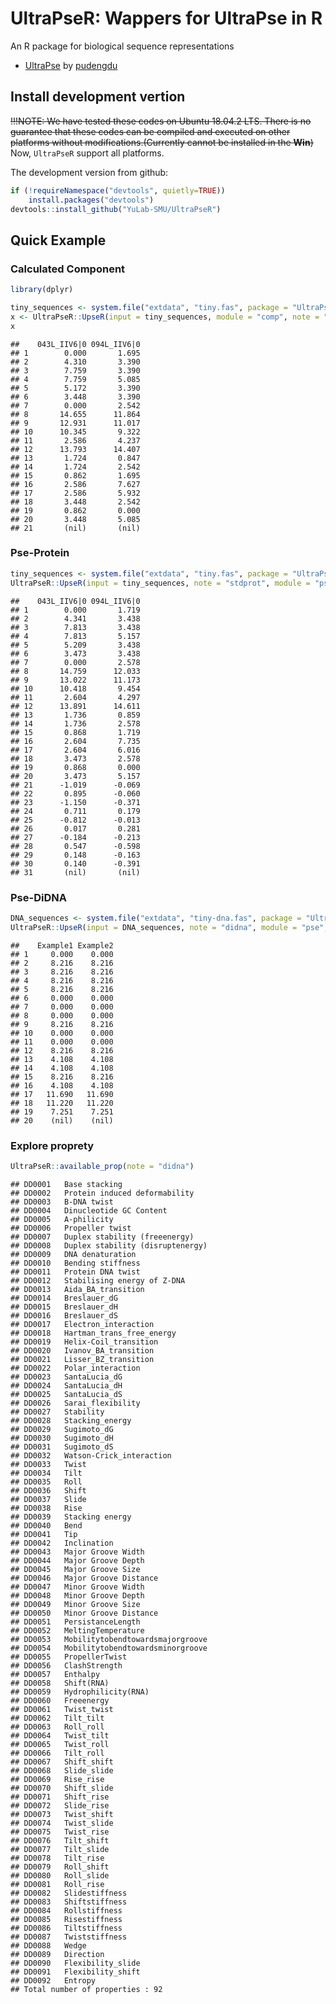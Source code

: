<!-- README.md is generated from README.Rmd. Please edit that file -->

# UltraPseR: Wappers for UltraPse in R

An R package for biological sequence representations

-   [UltraPse](https://github.com/pufengdu/UltraPse) by
    [pudengdu](https://github.com/pufengdu)

## Install development vertion

~~!!!NOTE: We have tested these codes on Ubuntu 18.04.2 LTS. There is no
guarantee that these codes can be compiled and executed on other
platforms without modifications.(Currently cannot be installed in the
**Win**)~~ Now, `UltraPseR` support all platforms.

The development version from github:

``` r
if (!requireNamespace("devtools", quietly=TRUE))
    install.packages("devtools")
devtools::install_github("YuLab-SMU/UltraPseR")
```

## Quick Example

### Calculated Component

``` r
library(dplyr)
```

``` r
tiny_sequences <- system.file("extdata", "tiny.fas", package = "UltraPseR")
x <- UltraPseR::UpseR(input = tiny_sequences, module = "comp", note = "stdprot") 
x
```

    ##    043L_IIV6|0 094L_IIV6|0
    ## 1        0.000       1.695
    ## 2        4.310       3.390
    ## 3        7.759       3.390
    ## 4        7.759       5.085
    ## 5        5.172       3.390
    ## 6        3.448       3.390
    ## 7        0.000       2.542
    ## 8       14.655      11.864
    ## 9       12.931      11.017
    ## 10      10.345       9.322
    ## 11       2.586       4.237
    ## 12      13.793      14.407
    ## 13       1.724       0.847
    ## 14       1.724       2.542
    ## 15       0.862       1.695
    ## 16       2.586       7.627
    ## 17       2.586       5.932
    ## 18       3.448       2.542
    ## 19       0.862       0.000
    ## 20       3.448       5.085
    ## 21       (nil)       (nil)

### Pse-Protein

``` r
tiny_sequences <- system.file("extdata", "tiny.fas", package = "UltraPseR")
UltraPseR::UpseR(input = tiny_sequences, note = "stdprot", module = "pse", property = "ZIMJ680105", w = 0.05, l = 10, t = 2)
```

    ##    043L_IIV6|0 094L_IIV6|0
    ## 1        0.000       1.719
    ## 2        4.341       3.438
    ## 3        7.813       3.438
    ## 4        7.813       5.157
    ## 5        5.209       3.438
    ## 6        3.473       3.438
    ## 7        0.000       2.578
    ## 8       14.759      12.033
    ## 9       13.022      11.173
    ## 10      10.418       9.454
    ## 11       2.604       4.297
    ## 12      13.891      14.611
    ## 13       1.736       0.859
    ## 14       1.736       2.578
    ## 15       0.868       1.719
    ## 16       2.604       7.735
    ## 17       2.604       6.016
    ## 18       3.473       2.578
    ## 19       0.868       0.000
    ## 20       3.473       5.157
    ## 21      -1.019      -0.069
    ## 22       0.895      -0.060
    ## 23      -1.150      -0.371
    ## 24       0.711       0.179
    ## 25      -0.812      -0.013
    ## 26       0.017       0.281
    ## 27      -0.184      -0.213
    ## 28       0.547      -0.598
    ## 29       0.148      -0.163
    ## 30       0.140      -0.391
    ## 31       (nil)       (nil)

### Pse-DiDNA

``` r
DNA_sequences <- system.file("extdata", "tiny-dna.fas", package = "UltraPseR")
UltraPseR::UpseR(input = DNA_sequences, note = "didna", module = "pse", property = "DD0033", w = 0.05, l = 3, t = 1)
```

    ##    Example1 Example2
    ## 1     0.000    0.000
    ## 2     8.216    8.216
    ## 3     8.216    8.216
    ## 4     8.216    8.216
    ## 5     8.216    8.216
    ## 6     0.000    0.000
    ## 7     0.000    0.000
    ## 8     0.000    0.000
    ## 9     8.216    8.216
    ## 10    0.000    0.000
    ## 11    0.000    0.000
    ## 12    8.216    8.216
    ## 13    4.108    4.108
    ## 14    4.108    4.108
    ## 15    8.216    8.216
    ## 16    4.108    4.108
    ## 17   11.690   11.690
    ## 18   11.220   11.220
    ## 19    7.251    7.251
    ## 20    (nil)    (nil)

### Explore proprety

``` r
UltraPseR::available_prop(note = "didna")
```

    ## DD0001   Base stacking
    ## DD0002   Protein induced deformability
    ## DD0003   B-DNA twist
    ## DD0004   Dinucleotide GC Content
    ## DD0005   A-philicity
    ## DD0006   Propeller twist
    ## DD0007   Duplex stability (freeenergy)
    ## DD0008   Duplex stability (disruptenergy)
    ## DD0009   DNA denaturation
    ## DD0010   Bending stiffness
    ## DD0011   Protein DNA twist
    ## DD0012   Stabilising energy of Z-DNA
    ## DD0013   Aida_BA_transition
    ## DD0014   Breslauer_dG
    ## DD0015   Breslauer_dH
    ## DD0016   Breslauer_dS
    ## DD0017   Electron_interaction
    ## DD0018   Hartman_trans_free_energy
    ## DD0019   Helix-Coil_transition
    ## DD0020   Ivanov_BA_transition
    ## DD0021   Lisser_BZ_transition
    ## DD0022   Polar_interaction
    ## DD0023   SantaLucia_dG
    ## DD0024   SantaLucia_dH
    ## DD0025   SantaLucia_dS
    ## DD0026   Sarai_flexibility
    ## DD0027   Stability
    ## DD0028   Stacking_energy
    ## DD0029   Sugimoto_dG
    ## DD0030   Sugimoto_dH
    ## DD0031   Sugimoto_dS
    ## DD0032   Watson-Crick_interaction
    ## DD0033   Twist
    ## DD0034   Tilt
    ## DD0035   Roll
    ## DD0036   Shift
    ## DD0037   Slide
    ## DD0038   Rise
    ## DD0039   Stacking energy
    ## DD0040   Bend
    ## DD0041   Tip
    ## DD0042   Inclination
    ## DD0043   Major Groove Width
    ## DD0044   Major Groove Depth
    ## DD0045   Major Groove Size
    ## DD0046   Major Groove Distance
    ## DD0047   Minor Groove Width
    ## DD0048   Minor Groove Depth
    ## DD0049   Minor Groove Size
    ## DD0050   Minor Groove Distance
    ## DD0051   PersistanceLength
    ## DD0052   MeltingTemperature
    ## DD0053   Mobilitytobendtowardsmajorgroove
    ## DD0054   Mobilitytobendtowardsminorgroove
    ## DD0055   PropellerTwist
    ## DD0056   ClashStrength
    ## DD0057   Enthalpy
    ## DD0058   Shift(RNA)
    ## DD0059   Hydrophilicity(RNA)
    ## DD0060   Freeenergy
    ## DD0061   Twist_twist
    ## DD0062   Tilt_tilt
    ## DD0063   Roll_roll
    ## DD0064   Twist_tilt
    ## DD0065   Twist_roll
    ## DD0066   Tilt_roll
    ## DD0067   Shift_shift
    ## DD0068   Slide_slide
    ## DD0069   Rise_rise
    ## DD0070   Shift_slide
    ## DD0071   Shift_rise
    ## DD0072   Slide_rise
    ## DD0073   Twist_shift
    ## DD0074   Twist_slide
    ## DD0075   Twist_rise
    ## DD0076   Tilt_shift
    ## DD0077   Tilt_slide
    ## DD0078   Tilt_rise
    ## DD0079   Roll_shift
    ## DD0080   Roll_slide
    ## DD0081   Roll_rise
    ## DD0082   Slidestiffness
    ## DD0083   Shiftstiffness
    ## DD0084   Rollstiffness
    ## DD0085   Risestiffness
    ## DD0086   Tiltstiffness
    ## DD0087   Twiststiffness
    ## DD0088   Wedge
    ## DD0089   Direction
    ## DD0090   Flexibility_slide
    ## DD0091   Flexibility_shift
    ## DD0092   Entropy
    ## Total number of properties : 92
